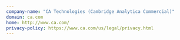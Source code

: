 ```yaml
---
company-name: "CA Technologies (Cambridge Analytica Commercial)"
domain: ca.com
home: http://www.ca.com/
privacy-policy: https://www.ca.com/us/legal/privacy.html
---
```




